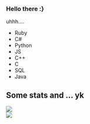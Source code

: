 ### Hello there :}

uhhh....
- Ruby
- C#
- Python
- JS
- C++
- C
- SQL
- Java

## Some stats and ... yk

<a href="https://github.com/404kuso/404kuso/">
   <img src="https://github-readme-stats.vercel.app/api?username=404kuso&hide=prs&hide_border=true&count_private=true&theme=blueberry&show_icons=true">
<br>
<a href="https://github.com/404kuso/404kuso/">
   <img src="https://github-readme-stats.vercel.app/api/top-langs/?username=404kuso&theme=blueberry&hide_border=true&count_private=true">
   
<!--
**404kuso/404kuso** is a ✨ _special_ ✨ repository because its `README.md` (this file) appears on your GitHub profile.
